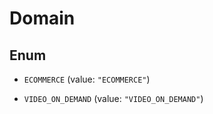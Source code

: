 

# Domain

## Enum


* `ECOMMERCE` (value: `"ECOMMERCE"`)

* `VIDEO_ON_DEMAND` (value: `"VIDEO_ON_DEMAND"`)



